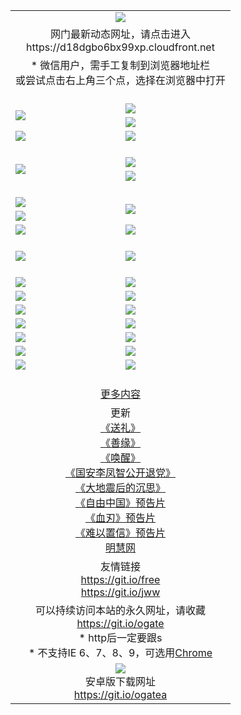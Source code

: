 ﻿<table>
  <tr></tr>
  <tr><td colspan=2 align=center><img src="https://cloud.githubusercontent.com/assets/11880933/13434984/f430fae2-e012-11e5-814f-c2df1e82b247.jpg" /></td></tr>
  <tr><td colspan=2 align=center>网门最新动态网址，请点击进入
<br>https://d18dgbo6bx99xp.cloudfront.net
    </td>
  </tr>
  <tr>
    <td colspan=2 align=center>* 微信用户，需手工复制到浏览器地址栏<br>或尝试点击右上角三个点，选择在浏览器中打开
    <!--br>* IE6打开动态网址须在选项中勾选TLS 1.0--></td>
  </tr>
  <tr height="20">
  <tr>
    <td rowspan=2><a href="https://d18dgbo6bx99xp.cloudfront.net/ogUP.aspx?name=11DKC.mp4&list=11DKC" target="_blank"><img src="https://d18dgbo6bx99xp.cloudfront.net/Up/11DKC1.jpg" /></a></td> 
    <td><div><a href="https://d18dgbo6bx99xp.cloudfront.net/ogUP.aspx?name=LRWS.mp4&list=LRWS" target="_blank"><img src="https://d18dgbo6bx99xp.cloudfront.net/Up/LRWS.jpg" /></a></td>
   </tr>
  <tr>
    <td><a href="https://d18dgbo6bx99xp.cloudfront.net/ogNiceVedio.aspx" target="_blank"><img src="https://d18dgbo6bx99xp.cloudfront.net/Up/11TGKDY.jpg" /></a></td>
  </tr>
  <tr>
    <td><a href="https://d18dgbo6bx99xp.cloudfront.net/ogUP.aspx?name=_EA/%CA%AE%C4%EA.mp4&count=http://odisk.org/Up/_EA/%CA%AE%C4%EA.mp4;http://odisk.org/Up/_EE/%CC%CE%B8%E7%D9%A9%B5%E7%D3%B0%A3%BA%CA%AE%C4%EA.mp4|2|%CA%AE%C4%EA|%D5%FD%C6%AC;%CC%CE%B8%E7%D9%A9%B5%E7%D3%B0" target="_blank"><img src="https://d18dgbo6bx99xp.cloudfront.net/Up/_EA/%E5%8D%81%E5%B9%B4_135.jpg" /></a></td>
    <td><a href="https://d18dgbo6bx99xp.cloudfront.net/ogUP.aspx?name=_EC%C9%FA%CB%C0%D3%EB%C2%D6%BB%D8.mp4&count=http://v.ifeng.com/documentary/discovery/201501/039bdca9-5c34-4796-b332-43b8f831efce.shtml;http://v.ifeng.com/documentary/society/201501/030cc825-2840-4536-a0b8-416c88375055.shtml;http://v.ifeng.com/documentary/society/201501/03a412f8-32ec-4e18-81ba-98acf64ec1ca.shtml;http://v.ifeng.com/documentary/society/201501/03c58012-8e01-456a-9097-615b3b24a709.shtml|4|%C9%FA%CB%C0%D3%EB%C2%D6%BB%D8" target="_blank"><img src="https://d18dgbo6bx99xp.cloudfront.net/Up/_EC/%E7%94%9F%E6%AD%BB%E4%B8%8E%E8%BD%AE%E5%9B%9E_135.jpg" /></a></td>
  </tr>
  <tr height="20">
  <tr>
    <td rowspan=2><a href="https://d18dgbo6bx99xp.cloudfront.net/ogUP.aspx?name=4EE/DJ.mp4&list=4EEDJ" target="_blank"><img src="https://d18dgbo6bx99xp.cloudfront.net/Up/4EE/DJ140.jpg"/></a></td>
    <td><a href="https://d18dgbo6bx99xp.cloudfront.net/ogUP.aspx?name=4EE/ZG.mp4&list=4EEZG" target="_blank"><img src="https://d18dgbo6bx99xp.cloudfront.net/Up/4EE/ZG0.jpg"/></a></td>
    <!--td><a href="https://d18dgbo6bx99xp.cloudfront.net/ogUP.aspx?name=4EE/QQ.mp4&list=4EEQQ" target="_blank"><img src="https://d18dgbo6bx99xp.cloudfront.net/Up/4EE/QQ0.jpg"/></a></td>
    <td><a href="https://d18dgbo6bx99xp.cloudfront.net/ogUP.aspx?name=4EE/HQ.mp4&list=4EEHQ" target="_blank"><img src="https://d18dgbo6bx99xp.cloudfront.net/Up/4EE/HQ0.jpg"/></a></td-->
  </tr>
  <tr>
    <td><a href="https://d18dgbo6bx99xp.cloudfront.net/onCO.aspx?list=XWPL&mode=m" target="_blank"><img src="https://d18dgbo6bx99xp.cloudfront.net/Up/0WZTT.jpg" /></a></td> 
  </tr>
  <tr height="20">
  <tr>
    <td><a href="https://d18dgbo6bx99xp.cloudfront.net/ogUP.aspx?name=JQR.mp4&count=2" target="_blank"><img src="https://d18dgbo6bx99xp.cloudfront.net/Up/JQR.jpg" /></a></td>   
    <td rowspan=2><a href="https://d18dgbo6bx99xp.cloudfront.net/ogUP.aspx?name=JP.mp4&count=9" target="_blank"><img src="https://d18dgbo6bx99xp.cloudfront.net/Up/JP.jpg" /></td>
  </tr>
  <tr>
    <td><a href="https://d18dgbo6bx99xp.cloudfront.net/ogUP.aspx?name=WH.mp4" target="_blank"><img src="https://d18dgbo6bx99xp.cloudfront.net/Up/WH.jpg" /></a></td>
  </tr>
  <tr>
    <td><a href="https://d18dgbo6bx99xp.cloudfront.net/ogUP.aspx?name=SSZJ.mp4&list=SSZJ" target="_blank"><img src="https://d18dgbo6bx99xp.cloudfront.net/Up/SSZJ.jpg" /></a></td>
    <td><a href="https://d18dgbo6bx99xp.cloudfront.net/ogUP.aspx?name=WLSH.mp4&count=2" target="_blank"><img src="https://d18dgbo6bx99xp.cloudfront.net/Up/WLSH.jpg" /></a</td>
  </tr>
  <tr height="20">
  <tr>
    <td><a href="https://d18dgbo6bx99xp.cloudfront.net/ogUP.aspx?name=ZY.mp4&count=2015|16" target="_blank"><img src="https://d18dgbo6bx99xp.cloudfront.net/Up/ZY.jpg" /></a</td>
    <td><a href="https://d18dgbo6bx99xp.cloudfront.net/ogUP.aspx?name=XTFY.mp4&count=B|2,A|24" target="_blank"><img src="https://d18dgbo6bx99xp.cloudfront.net/Up/XTFY.jpg" /></a></td>
  </tr>
  <tr height="20">
  </tr>
  <!--tr>
    <td><a href="https://d18dgbo6bx99xp.cloudfront.net/ogUP.aspx?name=4EE/GX.mp4&list=4EEGX" target="_blank"><img src="https://d18dgbo6bx99xp.cloudfront.net/Up/4EE/GX0.jpg"/></a></td>
    <td><a href="https://d18dgbo6bx99xp.cloudfront.net/ogUP.aspx?name=4EE/HD.mp4&list=4EEHD" target="_blank"><img src="https://d18dgbo6bx99xp.cloudfront.net/Up/4EE/HD0.jpg"/></a></td>
  </tr>
  <tr>
    <td><a href="https://d18dgbo6bx99xp.cloudfront.net/ogUP.aspx?name=4EE/TX.mp4&list=4EETX" target="_blank"><img src="https://d18dgbo6bx99xp.cloudfront.net/Up/4EE/TX0.jpg"/></a></td>
    <td><a href="https://d18dgbo6bx99xp.cloudfront.net/ogUP.aspx?name=4EE/WZ.mp4&list=4EEWZ" target="_blank"><img src="https://d18dgbo6bx99xp.cloudfront.net/Up/4EE/WZ0.jpg"/></a></td>
  </tr-->
  <tr>
    <td><a href="https://d18dgbo6bx99xp.cloudfront.net/onUP.aspx?name=https://d1ni6yqhqrtjo7.cloudfront.net/" target="_blank"><img src="https://d18dgbo6bx99xp.cloudfront.net/Up/0DTW.jpg"/></a></td>
    <td><a href="https://d18dgbo6bx99xp.cloudfront.net/onUP.aspx?name=https://d240ns8up8earz.cloudfront.net/acenter/" target="_blank"><img src="https://d18dgbo6bx99xp.cloudfront.net/Up/0TDW.jpg" /></a></td>
  </tr>
  <tr>
    <td><a href="https://d18dgbo6bx99xp.cloudfront.net/onUP.aspx?name=https://d4508d6vomz2p.cloudfront.net/gb/nsc413.htm" target="_blank"><img src="https://d18dgbo6bx99xp.cloudfront.net/Up/0DJY.jpg" /></a></td>
    <td><a href="https://d18dgbo6bx99xp.cloudfront.net/onUP.aspx?name=https://d4apjbhkuxer1.cloudfront.net/xtr/gb/prog204.html" target="_blank"><img src="https://d18dgbo6bx99xp.cloudfront.net/Up/0XTR.jpg" /></a></td>
  </tr>
  <tr>
    <td><a href="https://d18dgbo6bx99xp.cloudfront.net/onUP.aspx?name=https://d3aj00iefsmfgc.cloudfront.net/" target="_blank"><img src="https://d18dgbo6bx99xp.cloudfront.net/Up/0MHW.jpg" /></a></td>
    <td><a href="https://d18dgbo6bx99xp.cloudfront.net/onUP.aspx?name=https://d20wz7qt14x5d2.cloudfront.net/" target="_blank"><img src="https://d18dgbo6bx99xp.cloudfront.net/Up/0ZJW.jpg" /></a></td>
  </tr>
  <tr>
    <td><a href="https://d18dgbo6bx99xp.cloudfront.net/ogUP.aspx?name=0FG.zip" target="_blank"><img src="https://d18dgbo6bx99xp.cloudfront.net/Up/0FG.jpg" /></a></td>
    <td><a href="https://d18dgbo6bx99xp.cloudfront.net/ogUP.aspx?name=0FGA.apk" target="_blank"><img src="https://d18dgbo6bx99xp.cloudfront.net/Up/0FGA.jpg" /></a></td>
  </tr>
  <tr>
    <td><a href="https://d18dgbo6bx99xp.cloudfront.net/ogUP.aspx?name=0U.zip" target="_blank"><img src="https://d18dgbo6bx99xp.cloudfront.net/Up/0U.jpg" /></a></td>
    <td><a href="https://d18dgbo6bx99xp.cloudfront.net/ogUP.aspx?name=0UA.apk" target="_blank"><img src="https://d18dgbo6bx99xp.cloudfront.net/Up/0UA.jpg" /></a></td>
  </tr>
  <tr>
    <td><a href="https://d18dgbo6bx99xp.cloudfront.net/ogUP.aspx?name=0iPPOTV.zip" target="_blank"><img src="https://d18dgbo6bx99xp.cloudfront.net/Up/0iPPOTV.jpg" /></a></td>
    <td><a href="https://d18dgbo6bx99xp.cloudfront.net/ogUP.aspx?name=0iNTD.apk" target="_blank"><img src="https://d18dgbo6bx99xp.cloudfront.net/Up/0iNTD.jpg" /></a></td>
  </tr>
  <!--tr>
    <td><a href="https://d18dgbo6bx99xp.cloudfront.net/ogNice.aspx" target="_blank"><img src="https://d18dgbo6bx99xp.cloudfront.net/Up/0WCYY.jpg" /></a></td>
    <td><a href="https://d18dgbo6bx99xp.cloudfront.net/onCO.aspx?list=XWPL&mode=m" target="_blank"><img src="https://d18dgbo6bx99xp.cloudfront.net/Up/0WZTT.jpg" /></a></td> 
  </tr-->
  <tr>
    <td><a href="https://d18dgbo6bx99xp.cloudfront.net/ogDY.aspx" target="_blank"><img src="https://d18dgbo6bx99xp.cloudfront.net/Up/0FK.jpg" /></a></td>
    <td><a href="https://d18dgbo6bx99xp.cloudfront.net/ogST.aspx" target="_blank"><img src="https://d18dgbo6bx99xp.cloudfront.net/Up/0ST.jpg" /></a></td> 
  </tr>
  <tr height="20">
  <tr>
    <td colspan=2 align=center><a href="https://d18dgbo6bx99xp.cloudfront.net/ogNice.aspx">更多内容</a>
    </td>
  </tr>
  <tr>
    <td colspan=2 align=center>更新<br>
      <a href="https://d18dgbo6bx99xp.cloudfront.net/ogUP.aspx?name=4ESL.mp4" target="_blank">《送礼》</a><br>
      <a href="https://d18dgbo6bx99xp.cloudfront.net/ogUP.aspx?name=4ESY.mp4" target="_blank">《善缘》</a><br>
      <a href="https://d18dgbo6bx99xp.cloudfront.net/ogUP.aspx?name=4EHX.mp4" target="_blank">《唤醒》</a><br>
      <a href="https://d18dgbo6bx99xp.cloudfront.net/ogUP.aspx?name=4LFZ.mp4" target="_blank">《国安李凤智公开退党》</a><br>
      <a href="https://d18dgbo6bx99xp.cloudfront.net/ogUP.aspx?name=4DDZHDCS.mp4" target="_blank">《大地震后的沉思》</a><br>
      <a href="https://d18dgbo6bx99xp.cloudfront.net/ogUP.aspx?name=11ZYZG0.mp4" target="_blank">《自由中国》预告片</a><br>
      <a href="https://d18dgbo6bx99xp.cloudfront.net/ogUP.aspx?name=11XR.mp4" target="_blank">《血刃》预告片</a><br>
      <a href="https://d18dgbo6bx99xp.cloudfront.net/ogUP.aspx?name=11NYZX.mp4&count=2" target="_blank">《难以置信》预告片</a><br>
      <a href="https://d18dgbo6bx99xp.cloudfront.net/onUP.aspx?name=https://www.minghui.org/" target="_blank">明慧网</a>
    </td>
  </tr>
  <tr>
    <td colspan=2 align=center>友情链接<br>
      <a href="https://git.io/free" target="_blank">https://git.io/free</a><br>
      <a href="https://git.io/jww" target="_blank">https://git.io/jww</a>
    </td>
  </tr>
  <tr>
    <td colspan=2 align=center>可以持续访问本站的永久网址，请收藏<br/><a href="https://git.io/ogate" target="_blank">https://git.io/ogate</a><br/>* http后一定要跟s<br/>* 不支持IE 6、7、8、9，可选用<a href="https://d18dgbo6bx99xp.cloudfront.net/ogUP.aspx?name=0ChromePortable.zip">Chrome</a></td>
  </tr>
  <tr>
    <td colspan=2 align=center><a href="https://d18dgbo6bx99xp.cloudfront.net/ogUP.aspx?name=0oGate.apk" target="_blank"><img src="https://cloud.githubusercontent.com/assets/11880933/13720399/75e143ee-e842-11e5-9f0a-1421f423c80f.jpg" /></a><br>安卓版下载网址<br><a href="https://git.io/ogatea">https://git.io/ogatea</a></td>
  </tr>
  <!--tr>
    <td colspan=2 align=center>可能失效的动态网址
    </td>
  </tr-->
</table>
